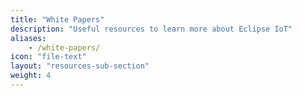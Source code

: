 ```yaml
---
title: "White Papers"
description: "Useful resources to learn more about Eclipse IoT"
aliases:
    - /white-papers/
icon: "file-text"
layout: "resources-sub-section"
weight: 4
---
```


